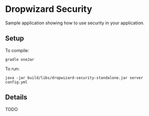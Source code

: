 # Dropwizard Security

Sample application showing how to use security in your application.

## Setup

To compile:

```
gradle oneJar
```

To run:

```
java -jar build/libs/dropwizard-security-standalone.jar server config.yml
```

## Details

TODO

